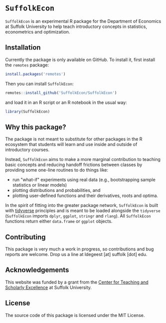 # `SuffolkEcon`

`SuffolkEcon` is an experimental R package for the Department of Economics at Suffolk University to help teach introductory concepts in statistics, econometrics and optimization.

## Installation

Currently the package is only available on GitHub. To install it, first install the `remotes` package:

```r
install.packages('remotes')
```

Then you can install `SuffolkEcon`:

```r
remotes::install_github('SuffolkEcon/SuffolkEcon')
```

and load it in an R script or an R notebook in the usual way:

```r
library(SuffolkEcon)
```


## Why this package? 


The package is not meant to substitute for other packages in the R ecosystem that students will learn and use inside and outside of introductory courses. 

Instead, `SuffolkEcon` aims to make a more marginal contribution to teaching basic concepts and reducing handoff frictions between classes by providing some one-line routines to do things like:

* run "what-if" experiments using real data (e.g., bootstrapping sample statistics or linear models)
* plotting distributions and probabilities, and
* plotting user-defined functions and their derivatives, roots and optima. 

In the spirit of fitting into the greater package network, `SuffolkEcon` is built with [tidyverse](https://www.tidyverse.org/) principles and is meant to be loaded alongside the `tidyverse` (`SuffolkEcon` imports `dplyr`, `ggplot`, `stringr` and `rlang`). All `SuffolkEcon` functions return either `data.frame` or `ggplot` objects.

## Contributing

This package is very much a work in progress, so contributions and bug reports are welcome. Drop us a line at ldegeest [at] suffolk [dot] edu.

## Acknowledgements

This website was funded by a grant from the [Center for Teaching and Scholarly Excellence](https://www.suffolk.edu/academics/research-at-suffolk/center-for-teaching-scholarly-excellence) at Suffolk University.

## License

The source code of this package is licensed under the MIT License.
